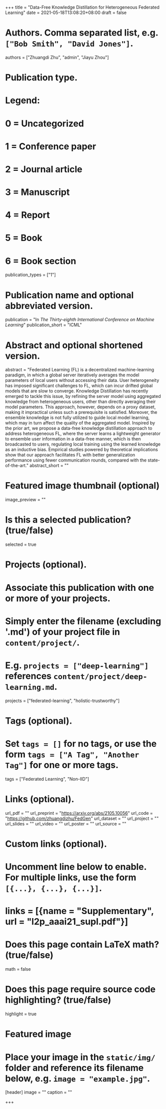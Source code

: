 +++
title = "Data-Free Knowledge Distillation for Heterogeneous Federated Learning"
date = 2021-05-18T13:08:20+08:00
draft = false

# Authors. Comma separated list, e.g. `["Bob Smith", "David Jones"]`.
authors = ["Zhuangdi Zhu", "admin", "Jiayu Zhou"]

# Publication type.
# Legend:
# 0 = Uncategorized
# 1 = Conference paper
# 2 = Journal article
# 3 = Manuscript
# 4 = Report
# 5 = Book
# 6 = Book section
publication_types = ["1"]

# Publication name and optional abbreviated version.
publication = "In *The Thirty-eighth International Conference on Machine Learning*"
publication_short = "ICML"

# Abstract and optional shortened version.
abstract = "Federated Learning (FL) is a decentralized machine-learning paradigm, in which a global server iteratively averages the model parameters of local users without accessing their data. User heterogeneity has imposed significant challenges to FL, which can incur drifted global models that are slow to converge. Knowledge Distillation has recently emerged to tackle this issue, by refining the server model using aggregated knowledge from heterogeneous users, other than directly averaging their model parameters. This approach, however, depends on a proxy dataset, making it impractical unless such a prerequisite is satisfied. Moreover, the ensemble knowledge is not fully utilized to guide local model learning, which may in turn affect the quality of the aggregated model. Inspired by the prior art, we propose a data-free knowledge distillation approach to address heterogeneous FL, where the server learns a lightweight generator to ensemble user information in a data-free manner, which is then broadcasted to users, regulating local training using the learned knowledge as an inductive bias. Empirical studies powered by theoretical implications show that our approach facilitates FL with better generalization performance using fewer communication rounds, compared with the state-of-the-art."
abstract_short = ""

# Featured image thumbnail (optional)
image_preview = ""

# Is this a selected publication? (true/false)
selected = true

# Projects (optional).
#   Associate this publication with one or more of your projects.
#   Simply enter the filename (excluding '.md') of your project file in `content/project/`.
#   E.g. `projects = ["deep-learning"]` references `content/project/deep-learning.md`.
projects = ["federated-learning", "holistic-trustworthy"]

# Tags (optional).
#   Set `tags = []` for no tags, or use the form `tags = ["A Tag", "Another Tag"]` for one or more tags.
tags = ["Federated Learning", "Non-IID"]

# Links (optional).
url_pdf = ""
url_preprint = "https://arxiv.org/abs/2105.10056"
url_code = "https://github.com/zhuangdizhu/FedGen"
url_dataset = ""
url_project = ""
url_slides = ""
url_video = ""
url_poster = ""
url_source = ""

# Custom links (optional).
#   Uncomment line below to enable. For multiple links, use the form `[{...}, {...}, {...}]`.
# links = [{name = "Supplementary", url = "l2p_aaai21_supl.pdf"}]

# Does this page contain LaTeX math? (true/false)
math = false

# Does this page require source code highlighting? (true/false)
highlight = true

# Featured image
# Place your image in the `static/img/` folder and reference its filename below, e.g. `image = "example.jpg"`.
[header]
image = ""
caption = ""

+++
